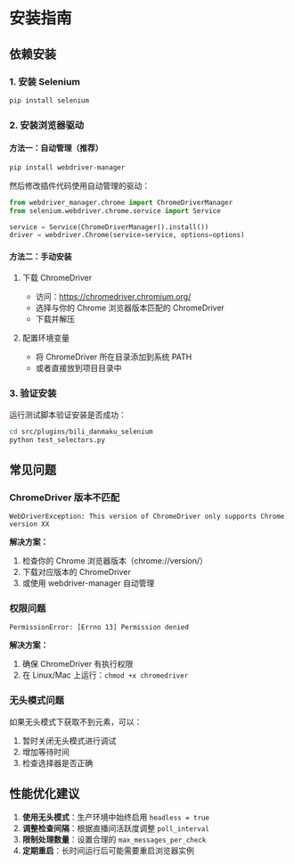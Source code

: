 # 安装指南

## 依赖安装

### 1. 安装 Selenium

```bash
pip install selenium
```

### 2. 安装浏览器驱动

#### 方法一：自动管理（推荐）

```bash
pip install webdriver-manager
```

然后修改插件代码使用自动管理的驱动：

```python
from webdriver_manager.chrome import ChromeDriverManager
from selenium.webdriver.chrome.service import Service

service = Service(ChromeDriverManager().install())
driver = webdriver.Chrome(service=service, options=options)
```

#### 方法二：手动安装

1. 下载 ChromeDriver
   - 访问：https://chromedriver.chromium.org/
   - 选择与你的 Chrome 浏览器版本匹配的 ChromeDriver
   - 下载并解压

2. 配置环境变量
   - 将 ChromeDriver 所在目录添加到系统 PATH
   - 或者直接放到项目目录中

### 3. 验证安装

运行测试脚本验证安装是否成功：

```bash
cd src/plugins/bili_danmaku_selenium
python test_selectors.py
```

## 常见问题

### ChromeDriver 版本不匹配

```
WebDriverException: This version of ChromeDriver only supports Chrome version XX
```

**解决方案：**
1. 检查你的 Chrome 浏览器版本（chrome://version/）
2. 下载对应版本的 ChromeDriver
3. 或使用 webdriver-manager 自动管理

### 权限问题

```
PermissionError: [Errno 13] Permission denied
```

**解决方案：**
1. 确保 ChromeDriver 有执行权限
2. 在 Linux/Mac 上运行：`chmod +x chromedriver`

### 无头模式问题

如果无头模式下获取不到元素，可以：
1. 暂时关闭无头模式进行调试
2. 增加等待时间
3. 检查选择器是否正确

## 性能优化建议

1. **使用无头模式**：生产环境中始终启用 `headless = true`
2. **调整检查间隔**：根据直播间活跃度调整 `poll_interval`
3. **限制处理数量**：设置合理的 `max_messages_per_check`
4. **定期重启**：长时间运行后可能需要重启浏览器实例
